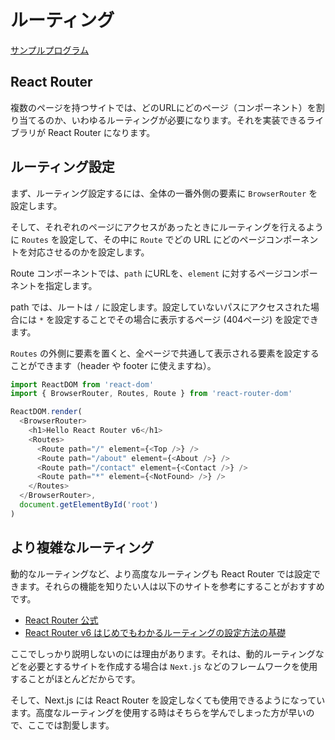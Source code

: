 # ルーティング
[サンプルプログラム](https://github.com/sekiyan372/react-study-sample/blob/main/src/Router.tsx)

## React Router

複数のページを持つサイトでは、どのURLにどのページ（コンポーネント）を割り当てるのか、いわゆるルーティングが必要になります。それを実装できるライブラリが React Router になります。

## ルーティング設定

まず、ルーティング設定するには、全体の一番外側の要素に `BrowserRouter` を設定します。

そして、それぞれのページにアクセスがあったときにルーティングを行えるように `Routes` を設定して、その中に `Route` でどの URL にどのページコンポーネントを対応させるのかを設定します。

Route コンポーネントでは、`path` にURLを、`element` に対するページコンポーネントを指定します。

path では、ルートは `/` に設定します。設定していないパスにアクセスされた場合には `*` を設定することでその場合に表示するページ (404ページ) を設定できます。

`Routes` の外側に要素を置くと、全ページで共通して表示される要素を設定することができます（header や footer に使えますね）。

```typescript
import ReactDOM from 'react-dom'
import { BrowserRouter, Routes, Route } from 'react-router-dom'

ReactDOM.render(
  <BrowserRouter>
    <h1>Hello React Router v6</h1>
    <Routes>
      <Route path="/" element={<Top />} />
      <Route path="/about" element={<About />} />
      <Route path="/contact" element={<Contact />} />
      <Route path="*" element={<NotFound> />} />
    </Routes>
  </BrowserRouter>,
  document.getElementById('root')
)
```

## より複雑なルーティング

動的なルーティングなど、より高度なルーティングも React Router では設定できます。それらの機能を知りたい人は以下のサイトを参考にすることがおすすめです。

- [React Router 公式](https://reactrouter.com/)
- [React Router v6 はじめでもわかるルーティングの設定方法の基礎](https://reffect.co.jp/react/react-router-6)

ここでしっかり説明しないのには理由があります。それは、動的ルーティングなどを必要とするサイトを作成する場合は `Next.js` などのフレームワークを使用することがほとんどだからです。

そして、Next.js には React Router を設定しなくても使用できるようになっています。高度なルーティングを使用する時はそちらを学んでしまった方が早いので、ここでは割愛します。
